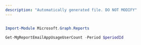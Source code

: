 ```yaml
---
description: "Automatically generated file. DO NOT MODIFY"
---
```


```powershell

Import-Module Microsoft.Graph.Reports

Get-MgReportEmailAppUsageUserCount -Period $periodId 

```